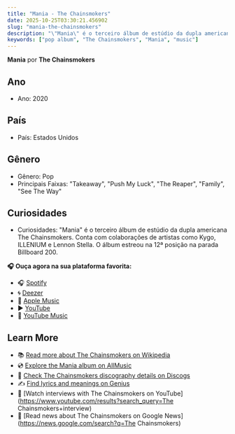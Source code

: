```yaml
---
title: "Mania - The Chainsmokers"
date: 2025-10-25T03:30:21.456902
slug: "mania-the-chainsmokers"
description: "\"Mania\" é o terceiro álbum de estúdio da dupla americana The Chainsmokers."
keywords: ["pop album", "The Chainsmokers", "Mania", "music"]
---
```


**Mania** por **The Chainsmokers**
## Ano
- Ano: 2020
## País
- País: Estados Unidos
## Gênero
- Gênero: Pop
- Principais Faixas: "Takeaway", "Push My Luck", "The Reaper", "Family", "See The Way"
## Curiosidades
- Curiosidades: "Mania" é o terceiro álbum de estúdio da dupla americana The Chainsmokers. Conta com colaborações de artistas como Kygo, ILLENIUM e Lennon Stella. O álbum estreou na 12ª posição na parada Billboard 200.



**🎧 Ouça agora na sua plataforma favorita:**

- 🎧 [Spotify](https://open.spotify.com/search/Mania%20The%20Chainsmokers)
- 🌀 [Deezer](https://www.deezer.com/search/Mania%20The%20Chainsmokers)
- 🍎 [Apple Music](https://music.apple.com/search?term=Mania%20The%20Chainsmokers)
- ▶️ [YouTube](https://www.youtube.com/results?search_query=Mania%20The%20Chainsmokers)
- 🎵 [YouTube Music](https://music.youtube.com/search?q=Mania%20The%20Chainsmokers)

## Learn More

- 📚 [Read more about The Chainsmokers on Wikipedia](https://en.wikipedia.org/wiki/The+Chainsmokers)
- 💿 [Explore the Mania album on AllMusic](https://www.allmusic.com/search/albums/Mania)
- 📀 [Check The Chainsmokers discography details on Discogs](https://www.discogs.com/search/?q=Mania+The+Chainsmokers&type=all)
- ✍️ [Find lyrics and meanings on Genius](https://genius.com/search?q=Mania%20The+Chainsmokers)
- 🎤 [Watch interviews with The Chainsmokers on YouTube](https://www.youtube.com/results?search_query=The Chainsmokers+interview)
- 📰 [Read news about The Chainsmokers on Google News](https://news.google.com/search?q=The Chainsmokers)